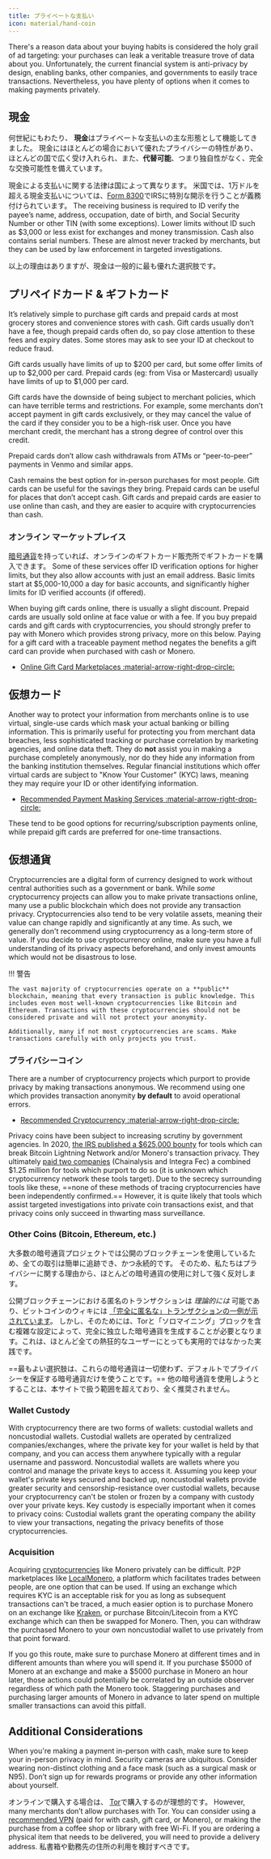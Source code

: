```yaml
---
title: プライベートな支払い
icon: material/hand-coin
---
```


There's a reason data about your buying habits is considered the holy grail of ad targeting: your purchases can leak a veritable treasure trove of data about you. Unfortunately, the current financial system is anti-privacy by design, enabling banks, other companies, and governments to easily trace transactions. Nevertheless, you have plenty of options when it comes to making payments privately.

## 現金

何世紀にもわたり、 **現金**はプライベートな支払いの主な形態として機能してきました。 現金にはほとんどの場合において優れたプライバシーの特性があり、ほとんどの国で広く受け入れられ、また、**代替可能**、つまり独自性がなく、完全な交換可能性を備えています。

現金による支払いに関する法律は国によって異なります。 米国では、1万ドルを超える現金支払いについては、[Form 8300](https://www.irs.gov/businesses/small-businesses-self-employed/form-8300-and-reporting-cash-payments-of-over-10000)でIRSに特別な開示を行うことが義務付けられています。 The receiving business is required to ID verify the payee’s name, address, occupation, date of birth, and Social Security Number or other TIN (with some exceptions). Lower limits without ID such as $3,000 or less exist for exchanges and money transmission. Cash also contains serial numbers. These are almost never tracked by merchants, but they can be used by law enforcement in targeted investigations.

以上の理由はありますが、現金は一般的に最も優れた選択肢です。

## プリペイドカード & ギフトカード

It’s relatively simple to purchase gift cards and prepaid cards at most grocery stores and convenience stores with cash. Gift cards usually don’t have a fee, though prepaid cards often do, so pay close attention to these fees and expiry dates. Some stores may ask to see your ID at checkout to reduce fraud.

Gift cards usually have limits of up to $200 per card, but some offer limits of up to $2,000 per card. Prepaid cards (eg: from Visa or Mastercard) usually have limits of up to $1,000 per card.

Gift cards have the downside of being subject to merchant policies, which can have terrible terms and restrictions. For example, some merchants don’t accept payment in gift cards exclusively, or they may cancel the value of the card if they consider you to be a high-risk user. Once you have merchant credit, the merchant has a strong degree of control over this credit.

Prepaid cards don’t allow cash withdrawals from ATMs or “peer-to-peer” payments in Venmo and similar apps.

Cash remains the best option for in-person purchases for most people. Gift cards can be useful for the savings they bring. Prepaid cards can be useful for places that don’t accept cash. Gift cards and prepaid cards are easier to use online than cash, and they are easier to acquire with cryptocurrencies than cash.

### オンライン マーケットプレイス

[暗号通貨](../cryptocurrency.md)を持っていれば、オンラインのギフトカード販売所でギフトカードを購入できます。 Some of these services offer ID verification options for higher limits, but they also allow accounts with just an email address. Basic limits start at $5,000-10,000 a day for basic accounts, and significantly higher limits for ID verified accounts (if offered).

When buying gift cards online, there is usually a slight discount. Prepaid cards are usually sold online at face value or with a fee. If you buy prepaid cards and gift cards with cryptocurrencies, you should strongly prefer to pay with Monero which provides strong privacy, more on this below. Paying for a gift card with a traceable payment method negates the benefits a gift card can provide when purchased with cash or Monero.

- [Online Gift Card Marketplaces :material-arrow-right-drop-circle:](../financial-services.md#gift-card-marketplaces)

## 仮想カード

Another way to protect your information from merchants online is to use virtual, single-use cards which mask your actual banking or billing information. This is primarily useful for protecting you from merchant data breaches, less sophisticated tracking or purchase correlation by marketing agencies, and online data theft. They do **not** assist you in making a purchase completely anonymously, nor do they hide any information from the banking institution themselves. Regular financial institutions which offer virtual cards are subject to "Know Your Customer" (KYC) laws, meaning they may require your ID or other identifying information.

- [Recommended Payment Masking Services :material-arrow-right-drop-circle:](../financial-services.md#payment-masking-services)

These tend to be good options for recurring/subscription payments online, while prepaid gift cards are preferred for one-time transactions.

## 仮想通貨

Cryptocurrencies are a digital form of currency designed to work without central authorities such as a government or bank. While *some* cryptocurrency projects can allow you to make private transactions online, many use a public blockchain which does not provide any transaction privacy. Cryptocurrencies also tend to be very volatile assets, meaning their value can change rapidly and significantly at any time. As such, we generally don't recommend using cryptocurrency as a long-term store of value. If you decide to use cryptocurrency online, make sure you have a full understanding of its privacy aspects beforehand, and only invest amounts which would not be disastrous to lose.

!!! 警告

    The vast majority of cryptocurrencies operate on a **public** blockchain, meaning that every transaction is public knowledge. This includes even most well-known cryptocurrencies like Bitcoin and Ethereum. Transactions with these cryptocurrencies should not be considered private and will not protect your anonymity.
    
    Additionally, many if not most cryptocurrencies are scams. Make transactions carefully with only projects you trust.

### プライバシーコイン

There are a number of cryptocurrency projects which purport to provide privacy by making transactions anonymous. We recommend using one which provides transaction anonymity **by default** to avoid operational errors.

- [Recommended Cryptocurrency :material-arrow-right-drop-circle:](../cryptocurrency.md#coins)

Privacy coins have been subject to increasing scrutiny by government agencies. In 2020, [the IRS published a $625,000 bounty](https://www.forbes.com/sites/kellyphillipserb/2020/09/14/irs-will-pay-up-to-625000-if-you-can-crack-monero-other-privacy-coins/?sh=2e9808a085cc) for tools which can break Bitcoin Lightning Network and/or Monero's transaction privacy. They ultimately [paid two companies](https://sam.gov/opp/5ab94eae1a8d422e88945b64181c6018/view) (Chainalysis and Integra Fec) a combined $1.25 million for tools which purport to do so (it is unknown which cryptocurrency network these tools target). Due to the secrecy surrounding tools like these, ==none of these methods of tracing cryptocurrencies have been independently confirmed.== However, it is quite likely that tools which assist targeted investigations into private coin transactions exist, and that privacy coins only succeed in thwarting mass surveillance.

### Other Coins (Bitcoin, Ethereum, etc.)

大多数の暗号通貨プロジェクトでは公開のブロックチェーンを使用しているため、全ての取引は簡単に追跡でき、かつ永続的です。 そのため、私たちはプライバシーに関する理由から、ほとんどの暗号通貨の使用に対して強く反対します。

公開ブロックチェーンにおける匿名のトランザクションは *理論的には* 可能であり、ビットコインのウィキには [「完全に匿名な」トランザクションの一例が示されています](https://en.bitcoin.it/wiki/Privacy#Example_-_A_perfectly_private_donation)。 しかし、そのためには、Torと「ソロマイニング」ブロックを含む複雑な設定によって、完全に独立した暗号通貨を生成することが必要となります。これは、ほとんど全ての熱狂的なユーザーにとっても実用的ではなかった実践です。

==最もよい選択肢は、これらの暗号通貨は一切使わず、デフォルトでプライバシーを保証する暗号通貨だけを使うことです。== 他の暗号通貨を使用しようとすることは、本サイトで扱う範囲を超えており、全く推奨されません。

### Wallet Custody

With cryptocurrency there are two forms of wallets: custodial wallets and noncustodial wallets. Custodial wallets are operated by centralized companies/exchanges, where the private key for your wallet is held by that company, and you can access them anywhere typically with a regular username and password. Noncustodial wallets are wallets where you control and manage the private keys to access it. Assuming you keep your wallet's private keys secured and backed up, noncustodial wallets provide greater security and censorship-resistance over custodial wallets, because your cryptocurrency can't be stolen or frozen by a company with custody over your private keys. Key custody is especially important when it comes to privacy coins: Custodial wallets grant the operating company the ability to view your transactions, negating the privacy benefits of those cryptocurrencies.

### Acquisition

Acquiring [cryptocurrencies](../cryptocurrency.md) like Monero privately can be difficult. P2P marketplaces like [LocalMonero](https://localmonero.co/), a platform which facilitates trades between people, are one option that can be used. If using an exchange which requires KYC is an acceptable risk for you as long as subsequent transactions can't be traced, a much easier option is to purchase Monero on an exchange like [Kraken](https://kraken.com/), or purchase Bitcoin/Litecoin from a KYC exchange which can then be swapped for Monero. Then, you can withdraw the purchased Monero to your own noncustodial wallet to use privately from that point forward.

If you go this route, make sure to purchase Monero at different times and in different amounts than where you will spend it. If you purchase $5000 of Monero at an exchange and make a $5000 purchase in Monero an hour later, those actions could potentially be correlated by an outside observer regardless of which path the Monero took. Staggering purchases and purchasing larger amounts of Monero in advance to later spend on multiple smaller transactions can avoid this pitfall.

## Additional Considerations

When you're making a payment in-person with cash, make sure to keep your in-person privacy in mind. Security cameras are ubiquitous. Consider wearing non-distinct clothing and a face mask (such as a surgical mask or N95). Don’t sign up for rewards programs or provide any other information about yourself.

オンラインで購入する場合は、 [Tor](tor-overview.md)で購入するのが理想的です。 However, many merchants don’t allow purchases with Tor. You can consider using a [recommended VPN](../vpn.md) (paid for with cash, gift card, or Monero), or making the purchase from a coffee shop or library with free Wi-Fi. If you are ordering a physical item that needs to be delivered, you will need to provide a delivery address. 私書箱や勤務先の住所の利用を検討すべきです。
